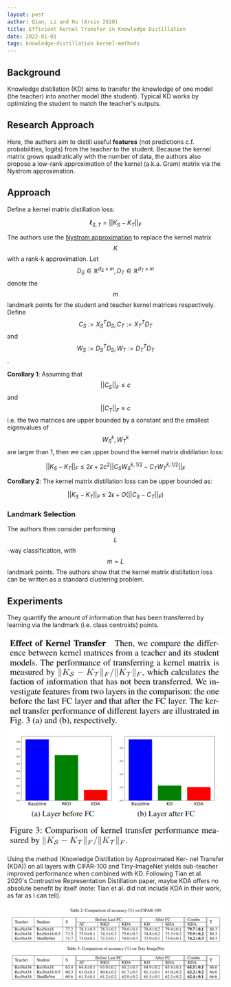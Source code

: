 ```yaml
---
layout: post
author: Qian, Li and Hu (Arxiv 2020)
title: Efficient Kernel Transfer in Knowledge Distillation
date: 2022-01-01
tags: knowledge-distillation kernel-methods
---
```


## Background

Knowledge distillation (KD) aims to transfer the knowledge of one model (the teacher)
into another model (the student). Typical KD works by optimizing the student to
match the teacher's outputs.

## Research Approach

Here, the authors aim to distill useful **features** (not predictions c.f. probabilities, logits)
from the teacher to the student. Because the kernel matrix grows quadratically with the
number of data, the authors also propose a low-rank approximation of the kernel (a.k.a. Gram) matrix
via the Nystrom approximation.


## Approach

Define a kernel matrix distillation loss:

$$\ell_{S, T} = \lvert \lvert K_S - K_T \lvert \lvert_F$$

The authors use the [Nystrom approximation](/content/learning/kernel_methods/nystrom_method.md)
to replace the kernel matrix $$K$$ with a rank-k approximation. Let $$D_S \in \mathbb{R}^{d_S \times m},
D_T \in \mathbb{R}^{d_T \times m}$$ denote the $$m$$ landmark points for the student and teacher
kernel matrices respectively. Define $$C_S := X_S^T D_S, C_T := X_T^T D_T$$ and $$W_S := D_S^T D_S, W_T
:= D_T^T D_T$$.

__Corollary 1__: Assuming that $$\lvert \lvert C_S \lvert \lvert_F \leq c$$ and $$\lvert \lvert C_T \lvert \lvert_F \leq c$$
i.e. the two matrices are upper bounded by a constant and the smallest eigenvalues of $$W_S^k, W_T^k$$
are larger than 1, then we can upper bound the kernel matrix distillation loss:

$$\lvert \lvert K_S - K_T \lvert \lvert_F \leq 2 \epsilon + 2 c^2 \lvert \lvert C_S W_S^{k, 1/2} - C_T W_T^{k, 1/2} \lvert \lvert_F $$


__Corollary 2__: The kernel matrix distillation loss can be upper bounded as:

$$\lvert \lvert K_S - K_T \lvert \lvert_F \leq 2 \epsilon + O(\lvert \lvert C_S - C_T \lvert \lvert_F) $$


### Landmark Selection

The authors then consider performing $$L$$-way classification, with $$m = L$$ landmark points. The authors
show that the kernel matrix distillation loss can be written as a standard clustering problem.

## Experiments

They quantify the amount of information that has been transferred by learning via the
landmark (i.e. class centroids) points.

![img.png](qian_arxiv_2020_kernel_transfer_knowledge_distillation/3.png)

Using the method (Knowledge Distillation by Approximated Ker-
nel Transfer (KDA)) on all layers with CIFAR-100 and Tiny-ImageNet yields sub-teacher improved performance
when combined with KD. Following Tian et al. 2020's Contrastive Representation Distillation paper, maybe KDA offers
no absolute benefit by itself (note: Tian et al. did not include KDA in their work, as far as I can tell).

![img.png](qian_arxiv_2020_kernel_transfer_knowledge_distillation/table23.png)